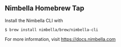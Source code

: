 Nimbella Homebrew Tap
-------------------

Install the Nimbella CLI with

    $ brew install nimbella/brew/nimbella-cli

For more information, visit https://docs.nimbella.com
